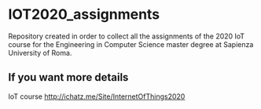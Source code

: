 # IOT2020_assignments
Repository created in order to collect all the assignments of the 2020 IoT course for the Engineering in Computer Science master degree at Sapienza University of Roma.

## If you want more details
IoT course http://ichatz.me/Site/InternetOfThings2020
